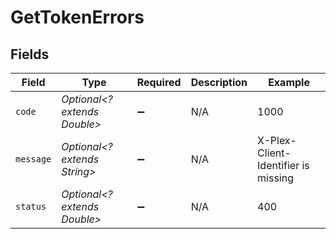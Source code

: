 # GetTokenErrors


## Fields

| Field                               | Type                                | Required                            | Description                         | Example                             |
| ----------------------------------- | ----------------------------------- | ----------------------------------- | ----------------------------------- | ----------------------------------- |
| `code`                              | *Optional<? extends Double>*        | :heavy_minus_sign:                  | N/A                                 | 1000                                |
| `message`                           | *Optional<? extends String>*        | :heavy_minus_sign:                  | N/A                                 | X-Plex-Client-Identifier is missing |
| `status`                            | *Optional<? extends Double>*        | :heavy_minus_sign:                  | N/A                                 | 400                                 |